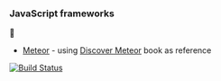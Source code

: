 ### JavaScript frameworks

 - [Meteor](http://meteor.com) - using [Discover Meteor](http://book.discovermeteor.com) book as reference

[![Build Status](https://secure.travis-ci.org/gdumitrescu/discover.png?branch=master)](http://travis-ci.org/gdumitrescu/discover)
